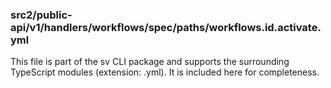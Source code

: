 ### src2/public-api/v1/handlers/workflows/spec/paths/workflows.id.activate.yml

This file is part of the sv CLI package and supports the surrounding TypeScript modules (extension: .yml). It is included here for completeness.